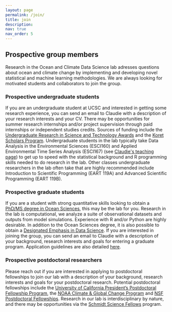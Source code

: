 ```yaml
---
layout: page
permalink: /join/
title: join
description: 
nav: true
nav_order: 5
---
```


## Prospective group members

Research in the Ocean and Climate Data Science lab adresses questions about ocean and climate change by implementing and developing novel statistical and machine learning methodologies. We are always looking for motivated students and collaborators to join the group. 


### Prospective undergraduate students

If you are an undergraduate student at UCSC and interested in getting some research experience, you can send an email to Claudie with a description of your research interests and your CV. There may be opportunities for summer research internships and/or project supervision through paid internships or independent studies credits. Sources of funding include the [Undergraduate Research in Science and Technology Awards](https://science.ucsc.edu/research-opportunities/undergraduate-research-in-science-and-technology/) and the [Koret Scholars Program](https://undergradresearch.ucsc.edu/ugr/koret-scholars-program/). Undergraduate students in the lab typically take Data Analysis in the Environmental Sciences (ESCI160) and Applied Environmental Time Series Analysis (ESCI167) (see [Claudie's teaching page](https://claudiebeaulieu.github.io/teaching/)) to get up to speed with the statistical background and R programming skills needed to do research in the lab. Other classes undergraduate researchers in the lab often take that are highly recommended include Introduction to Scientific Programming (EART 119A) and Advanced Scientific Programming (EART 119B).

### Prospective graduate students

If you are a student with strong quantitative skills looking to obtain a [PhD/MS degree in Ocean Sciences](https://ocean.ucsc.edu/), this may be the lab for you. Research in the lab is computational, we analyze a suite of observational datasets and outputs from model simulations. Experience with R and/or Python are highly desirable. In addition to the Ocean Sciences degree, it is also possible to obtain a [Designated Emphasis in Data Science](https://catalog.ucsc.edu/en/current/general-catalog/academic-units/baskin-engineering/statistics/data-science-designated-emphasis). If you are interested in joining the group, you can send an email to Claudie with a description of your background, research interests and goals for entering a graduate program. Application guidelines are also detailed [here](https://science.ucsc.edu/degree/ocean-sciences/).

### Prospective postdoctoral researchers

Please reach out if you are interested in applying to postdoctoral fellowships to join our lab with a description of your background, research interests and goals for your postdoctoral research. Potential postdoctoral fellowships include the [University of California President’s Postdoctoral Fellowship Program](https://ppfp.ucop.edu/info/), the [NOAA Climate & Global Change Program](https://cpaess.ucar.edu/cgc) and [NSF Postdoctoral Fellowships](https://www.nsf.gov/funding/postdocs). Research in our lab is interdisciplinary by nature, and there may be opportunities via the [Schmidt Science Fellows](https://schmidtsciencefellows.org/) program.

